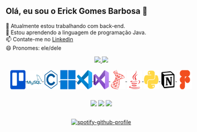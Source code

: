 ## Olá, eu sou o Erick Gomes Barbosa 👋

🔭 Atualmente estou trabalhando com back-end.<br>
🌱 Estou aprendendo a linguagem de programação Java.<br>
📫 Contate-me no [Linkedin](https://linkedin.com/in/erick-gomes-barbosa)<br>
😄 Pronomes: ele/dele<br>

<div align="center">
  <a href="https://github.com/erixku"/>
  <img height="130em" src="https://github-readme-stats.vercel.app/api?username=erixku&show_icons=true&theme=dark&title_color=c7b0ff&text_color=c7b0ff&icon_color=c7b0ff&hide_border=true&locale=pt-br&custom_title=Estatísticas&hide=issues&bg_color=0,873b80,483286,374e86"/>
  <img height="130em" src="https://github-readme-stats.vercel.app/api/top-langs/?username=erixku&locale=pt-br&theme=dark&hide_border=true&title_color=c7b0ff&layout=compact&text_color=c7b0ff&hide_progress=true&langs_count=5&bg_color=0,374e86,483286,873b80"/>
</div>

<div align="center" style="display: inline_block"><br>
  <img align="center" alt="Erick-Trello" height="50" width="40" src="https://github.com/devicons/devicon/blob/master/icons/trello/trello-plain.svg">
  <img align="center" alt="Erick-MySQL" height="50" width="40" src="https://github.com/devicons/devicon/blob/master/icons/mysql/mysql-plain-wordmark.svg">
  <img align="center" alt="Erick-C" height="50" width="40" src="https://github.com/devicons/devicon/blob/master/icons/c/c-line.svg">
  <img align="center" alt="Erick-Windows11" height="50" width="40" src="https://github.com/devicons/devicon/blob/master/icons/windows11/windows11-original.svg">
  <img align="center" alt="Erick-VSCode" height="50" width="40" src="https://github.com/devicons/devicon/blob/master/icons/vscode/vscode-original.svg">
  <img align="center" alt="Erick-VisualStudio" height="50" width="40" src="https://github.com/devicons/devicon/blob/master/icons/visualstudio/visualstudio-original.svg">
  <img align="center" alt="Erick-MSSQLS" height="50" width="40" src="https://github.com/devicons/devicon/blob/master/icons/microsoftsqlserver/microsoftsqlserver-plain.svg">
  <img align="center" alt="Erick-Java" height="50" width="40" src="https://github.com/devicons/devicon/blob/master/icons/java/java-plain.svg">
  <img align="center" alt="Erick-Python" height="50" width="40" src="https://github.com/devicons/devicon/blob/master/icons/python/python-plain.svg">
  <img align="center" alt="Erick-Notion" height="50" width="40" src="https://github.com/devicons/devicon/blob/master/icons/notion/notion-original.svg">
  <img align="center" alt="Erick-Figma" height="50" width="40" src="https://github.com/devicons/devicon/blob/master/icons/figma/figma-plain.svg">
</div>

##

<div align="center">
  <a href="mailto:erickgomes1010@outlook.com"> <img src="https://img.shields.io/badge/Microsoft_Outlook-0078D4?style=for-the-badge&logo=microsoft-outlook&logoColor=white" target="_blank"></a>
  <a href="https://www.instagram.com/erixkola/"> <img src="https://img.shields.io/badge/Instagram-E4405F?style=for-the-badge&logo=instagram&logoColor=white" target="_blank"></a>
  <a href="https://www.linkedin.com/in/erick-gomes-barbosa/"> <img src="https://img.shields.io/badge/LinkedIn-0077B5?style=for-the-badge&logo=linkedin&logoColor=white" target="_blank"></a
</div>

##
[![spotify-github-profile](https://spotify-github-profile.kittinanx.com/api/view?uid=31c5aqndln6t7rz7e7ialgubxc7a&cover_image=true&theme=natemoo-re&show_offline=false&background_color=121212&interchange=true&bar_color=53b14f&bar_color_cover=true)](https://spotify-github-profile.kittinanx.com/api/view?uid=31c5aqndln6t7rz7e7ialgubxc7a&redirect=true)
